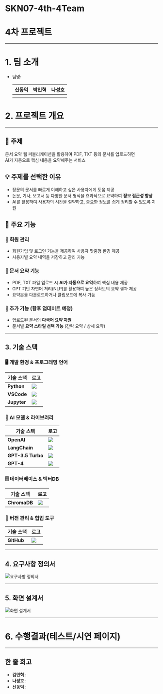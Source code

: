 # SKN07-4th-4Team

# 4차 프로젝트

 ------------------------------------------------
 
# 1. 팀 소개
- 팀명: 
    <table>
    <tr>
        <th>신동익</th>
        <th>박민혁</th>
        <th>나성호</th>
    </tr>
    <tr>
        <th style="vertical-align: top;"></th>
        <th style="vertical-align: top;"></th>
        <th style="vertical-align: top;"></th>
        <!-- <th>role 4.</th> -->
    </tr>
    </table>
 
# 2. 프로젝트 개요
------------------------------------------------

## 📌 주제  
문서 요약 웹 퍼블리케이션을 활용하여 PDF, TXT 등의 문서를 업로드하면  
AI가 자동으로 핵심 내용을 요약해주는 서비스  

## 💡 주제를 선택한 이유  
- 장문의 문서를 빠르게 이해하고 싶은 사용자에게 도움 제공  
- 논문, 기사, 보고서 등 다양한 문서 형식을 효과적으로 요약하여 **정보 접근성 향상**  
- AI를 활용하여 사용자의 시간을 절약하고, 중요한 정보를 쉽게 정리할 수 있도록 지원  

## 🚀 주요 기능  

### 🔹 회원 관리  
- 회원가입 및 로그인 기능을 제공하여 사용자 맞춤형 환경 제공  
- 사용자별 요약 내역을 저장하고 관리 가능  

### 🔹 문서 요약 기능  
- PDF, TXT 파일 업로드 시 **AI가 자동으로 요약**하여 핵심 내용 제공  
- GPT 기반 자연어 처리(NLP)를 활용하여 높은 정확도의 요약 결과 제공  
- 요약본을 다운로드하거나 클립보드에 복사 가능  

### 🔹 추가 기능 (향후 업데이트 예정)  
- 업로드된 문서의 **다국어 요약 지원**  
- 문서별 **요약 스타일 선택 가능** (간략 요약 / 상세 요약)  

------------------------------------------------
 
## 3. 기술 스택

### 🖥️ 개발 환경 & 프로그래밍 언어
| 기술 스택 | 로고 |
|-----------|------|
| **Python** | <img src="https://img.shields.io/badge/Python-3776AB?style=for-the-badge&logo=python&logoColor=white" /> |
| **VSCode** | <img src="https://img.shields.io/badge/VSCode-007ACC?style=for-the-badge&logo=visualstudiocode&logoColor=white" /> |
| **Jupyter** | <img src="https://img.shields.io/badge/Jupyter-F37626?style=for-the-badge&logo=jupyter&logoColor=white" /> |

### 🤖 AI 모델 & 라이브러리
| 기술 스택 | 로고 |
|-----------|------|
| **OpenAI** | <img src="https://img.shields.io/badge/OpenAI-412991?style=for-the-badge&logo=openai&logoColor=white" /> |
| **LangChain** | <img src="https://img.shields.io/badge/LangChain-FF9900?style=for-the-badge" /> |
| **GPT-3.5 Turbo** | <img src="https://img.shields.io/badge/GPT--3.5--Turbo-412991?style=for-the-badge" /> |
| **GPT-4** | <img src="https://img.shields.io/badge/GPT--4-412991?style=for-the-badge" /> |

### 🗄️ 데이터베이스 & 벡터DB
| 기술 스택 | 로고 |
|-----------|------|
| **ChromaDB** | <img src="https://img.shields.io/badge/ChromaDB-009688?style=for-the-badge" /> |

### 🔧 버전 관리 & 협업 도구
| 기술 스택 | 로고 |
|-----------|------|
| **GitHub** | <img src="https://img.shields.io/badge/GitHub-181717?style=for-the-badge&logo=github&logoColor=white" /> |

------------------------------------------------

## 4. 요구사항 정의서
![요구사항 정의서](https://raw.githubusercontent.com/SKNETWORKS-FAMILY-AICAMP/SKN07-4th-4Team/main/images/요구사항정의서.png)

------------------------------------------------

## 5. 화면 설계서
![화면 설계서](https://raw.githubusercontent.com/SKNETWORKS-FAMILY-AICAMP/SKN07-4th-4Team/main/images/화면설계서.png)

------------------------------------------------

# 6. 수행결과(테스트/시연 페이지)

------------------------------------------------
 
## 한 줄 회고
- **김민혁** :
- **나성호** :
- **신동익** :
